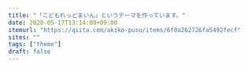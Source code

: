 ```yaml
---
title: "「こどもれっどまいん」というテーマを作っています。"
date: 2020-05-17T13:14:09+09:00
itemurl: "https://qiita.com/akiko-pusu/items/6f0a262726fa5492fecf"
sites: ""
tags: ["theme"]
draft: false
---
```


